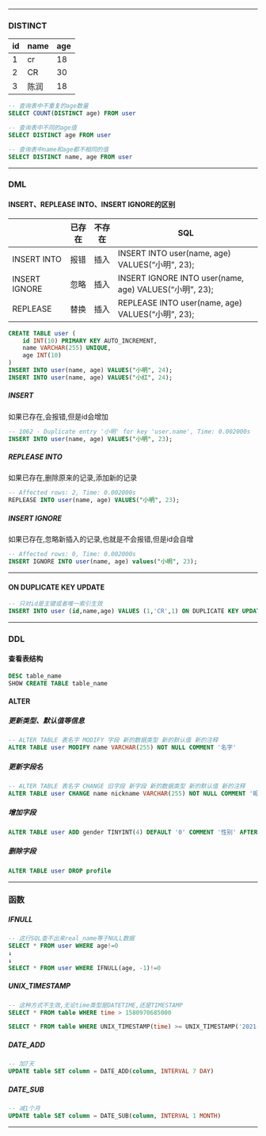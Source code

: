 

---



### DISTINCT

| id   | name | age  |
| ---- | ---- | ---- |
| 1    | cr   | 18   |
| 2    | CR   | 30   |
| 3    | 陈润 | 18   |

```sql
-- 查询表中不重复的age数量
SELECT COUNT(DISTINCT age) FROM user

-- 查询表中不同的age值
SELECT DISTINCT age FROM user

-- 查询表中name和age都不相同的值
SELECT DISTINCT name, age FROM user
```

---



### DML

#### INSERT、REPLEASE INTO、INSERT IGNORE的区别

|               | 已存在 | 不存在 | SQL                                                    |
| ------------- | ------ | ------ | ------------------------------------------------------ |
| INSERT INTO   | 报错   | 插入   | INSERT INTO user(name, age) VALUES(“小明”, 23);        |
| INSERT IGNORE | 忽略   | 插入   | INSERT IGNORE INTO user(name, age) VALUES(“小明”, 23); |
| REPLEASE      | 替换   | 插入   | REPLEASE INTO user(name, age) VALUES(“小明”, 23);      |

```sql
CREATE TABLE user (
    id INT(10) PRIMARY KEY AUTO_INCREMENT,
    name VARCHAR(255) UNIQUE,
    age INT(10)
)
INSERT INTO user(name, age) VALUES("小明", 24);
INSERT INTO user(name, age) VALUES("小红", 24);
```

##### INSERT

如果已存在,会报错,但是id会增加

```sql
-- 1062 - Duplicate entry '小明' for key 'user.name', Time: 0.002000s
INSERT INTO user(name, age) VALUES("小明", 23);
```

##### REPLEASE INTO

如果已存在,删除原来的记录,添加新的记录

```sql
-- Affected rows: 2, Time: 0.002000s
REPLEASE INTO user(name, age) VALUES("小明", 23);
```

##### INSERT IGNORE

如果已存在,忽略新插入的记录,也就是不会报错,但是id会自增

```sql
-- Affected rows: 0, Time: 0.002000s
INSERT IGNORE INTO user(name, age) values("小明", 23);
```

---

#### ON DUPLICATE KEY UPDATE

```sql
-- 只对id是主键或者唯一索引生效
INSERT INTO user (id,name,age) VALUES (1,'CR',1) ON DUPLICATE KEY UPDATE age=age+1
```

---



### DDL

#### 查看表结构

```sql
DESC table_name
SHOW CREATE TABLE table_name
```



#### ALTER

##### 更新类型、默认值等信息

```sql
-- ALTER TABLE 表名字 MODIFY 字段 新的数据类型 新的默认值 新的注释
ALTER TABLE user MODIFY name VARCHAR(255) NOT NULL COMMENT '名字'
```

##### 更新字段名

```sql
-- ALTER TABLE 表名字 CHANGE 旧字段 新字段 新的数据类型 新的默认值 新的注释
ALTER TABLE user CHANGE name nickname VARCHAR(255) NOT NULL COMMENT '昵称'
```

##### 增加字段

```sql
ALTER TABLE user ADD gender TINYINT(4) DEFAULT '0' COMMENT '性别' AFTER name
```

##### 删除字段

```sql
ALTER TABLE user DROP profile
```



---



### 函数

##### IFNULL

```sql
-- 这行SQL查不出来real_name等于NULL数据
SELECT * FROM user WHERE age!=0
↓
↓
SELECT * FROM user WHERE IFNULL(age, -1)!=0
```

##### UNIX_TIMESTAMP

```sql
-- 这种方式不生效,无论time类型是DATETIME,还是TIMESTAMP
SELECT * FROM table WHERE time > 1580970685000

SELECT * FROM table WHERE UNIX_TIMESTAMP(time) >= UNIX_TIMESTAMP('2021-06-01 06:01:00')
```

##### DATE_ADD

```sql
-- 加7天
UPDATE table SET column = DATE_ADD(column, INTERVAL 7 DAY)
```

##### DATE_SUB

```sql
-- 减1个月
UPDATE table SET column = DATE_SUB(column, INTERVAL 1 MONTH)
```



---
